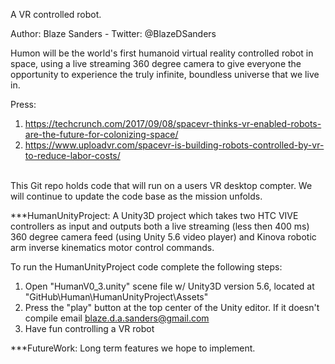 A VR controlled robot.

Author: Blaze Sanders - Twitter: @BlazeDSanders

Humon will be the world's first humanoid virtual reality controlled robot in space, using a live streaming 360 degree camera to give everyone the opportunity to experience the truly infinite, boundless universe that we live in.

Press: 
1) https://techcrunch.com/2017/09/08/spacevr-thinks-vr-enabled-robots-are-the-future-for-colonizing-space/
2) https://www.uploadvr.com/spacevr-is-building-robots-controlled-by-vr-to-reduce-labor-costs/ <br> <br>

This Git repo holds code that will run on a users VR desktop compter. We will continue to update the code base as the mission unfolds.

***HumanUnityProject: A Unity3D project which takes two HTC VIVE controllers as input and outputs both a live streaming (less then 400 ms) 360 degree camera feed (using Unity 5.6 video player) and Kinova robotic arm inverse kinematics motor control commands.

To run the HumanUnityProject code complete the following steps:
1. Open "HumanV0_3.unity" scene file w/ Unity3D version 5.6, located at "GitHub\Human\HumanUnityProject\Assets" <br>
2. Press the "play" button at the top center of the Unity editor. If it doesn't compile email blaze.d.a.sanders@gmail.com <br>
3. Have fun controlling a VR robot <br>

***FutureWork: Long term features we hope to implement.
